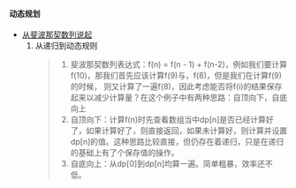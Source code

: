 #### 动态规划
* [从斐波那契数列说起](/src/dp/fbnc.py) 
    1. 从递归到动态规则
        >1. 斐波那契数列表达式：f(n) = f(n - 1) + f(n-2)，例如我们要计算f(10)，那我们首先应该计算f(9)与，f(8)，但是我们在计算f(9)的时候，
        则又计算了一遍f(8)，因此考虑能否将f(i)的结果保存起来以减少计算量？在这个例子中有两种思路：自顶向下，自底向上
        >2. 自顶向下：计算f(n)时先查看数组当中dp[n]是否已经计算好了，如果计算好了，则直接返回，如果未计算好，则计算并设置dp[n]的值。这种思路比较直接，但仍存在着递归，只是在递归的基础上有了个保存值的操作。
        >3. 自底向上：从dp[0]到dp[n]均算一遍。简单粗暴，效率还不低。